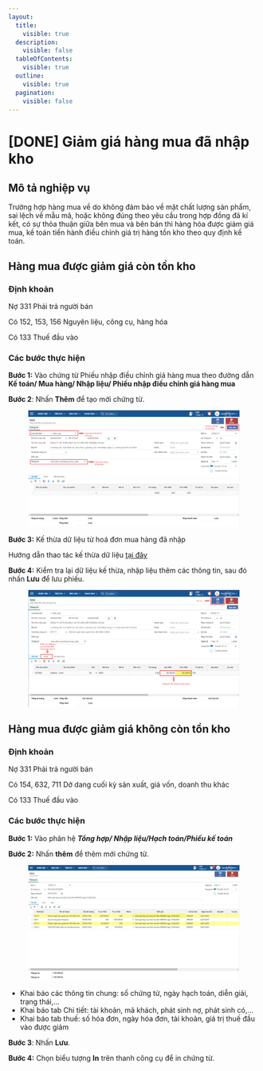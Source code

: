 ```yaml
---
layout:
  title:
    visible: true
  description:
    visible: false
  tableOfContents:
    visible: true
  outline:
    visible: true
  pagination:
    visible: false
---
```


# \[DONE] Giảm giá hàng mua đã nhập kho

## Mô tả nghiệp vụ

Trường hợp hàng mua về do không đảm bảo về mặt chất lượng sản phẩm, sai lệch về mẫu mã, hoặc không đúng theo yêu cầu trong hợp đồng đã kí kết, có sự thỏa thuận giữa bên mua và bên bán thì hàng hóa được giảm giá mua, kế toán tiến hành điều chỉnh giá trị hàng tồn kho theo quy định kế toán.

## Hàng mua được giảm giá còn tồn kho

### Định khoản

Nợ 331 Phải trả người bán

Có 152, 153, 156 Nguyên liệu, công cụ, hàng hóa

Có 133 Thuế đầu vào

### **Các bước thực hiện**

**Bước 1:** Vào chứng từ Phiếu nhập điều chỉnh giá hàng mua theo đường dẫn **Kế toán/ Mua hàng/ Nhập liệu/ Phiếu nhập điều chỉnh giá hàng mua**

**Bước 2**: Nhấn **Thêm** để tạo mới chứng từ.

<figure><img src="../../.gitbook/assets/Phiếu nhập điều chỉnh giá hàng mua.png" alt=""><figcaption></figcaption></figure>

**Bước 3:** Kế thừa dữ liệu từ hoá đơn mua hàng đã nhập

Hướng dẫn thao tác kế thừa dữ liệu [tại đây](http://127.0.0.1:5000/s/uQIjY7kVhyePdTM2Jf1L/tien-ich-khac/tinh-nang-ke-thua-du-lieu)

**Bước 4:** Kiểm tra lại dữ liệu kế thừa, nhập liệu thêm các thông tin, sau đó nhấn **Lưu** để lưu phiếu.

<figure><img src="../../.gitbook/assets/Phiếu nhập điều chỉnh giá hàng mua 2 (1).png" alt=""><figcaption></figcaption></figure>

## Hàng mua được giảm giá không còn tồn kho

### Định khoản

Nợ 331 Phải trả người bán

Có 154, 632, 711  Dở dang cuối kỳ sản xuất, giá vốn, doanh thu khác

Có 133 Thuế đầu vào

### Các bước thực hiện

**Bước 1:** Vào phân hệ _**Tổng hợp/ Nhập liệu/Hạch toán/Phiếu kế toán**_

**Bước 2:** Nhấn **thêm** để thêm mới chứng từ.

<figure><img src="../../.gitbook/assets/Giám giá hàng mua.png" alt=""><figcaption></figcaption></figure>

* Khai báo các thông tin chung: số chứng từ, ngày hạch toán, diễn giải, trạng thái,…
* Khai báo tab Chi tiết: tài khoản, mã khách, phát sinh nợ, phát sinh có,…
* Khai báo tab thuế: số hóa đơn, ngày hóa đơn, tài khoản, giá trị thuế đầu vào được giảm

**Bước 3**: Nhấn **Lưu**.

**Bước 4:** Chọn biểu tượng **In** trên thanh công cụ để in chứng từ.

